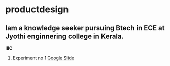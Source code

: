# productdesign
## Iam a knowledge seeker pursuing Btech in ECE at Jyothi enginnering college in Kerala.
**IIIC**
1. Experiment no 1
[Google Slide](https://docs.google.com/presentation/d/1DA3mtk4eHXMOqwPuHtoBt9MC-hH1yeNee5AvBxgOgNQ/edit?usp=sharing)
